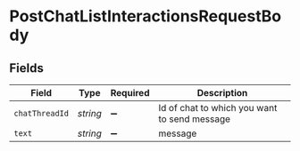 # PostChatListInteractionsRequestBody


## Fields

| Field                                        | Type                                         | Required                                     | Description                                  |
| -------------------------------------------- | -------------------------------------------- | -------------------------------------------- | -------------------------------------------- |
| `chatThreadId`                               | *string*                                     | :heavy_minus_sign:                           | Id of chat to which you want to send message |
| `text`                                       | *string*                                     | :heavy_minus_sign:                           | message                                      |